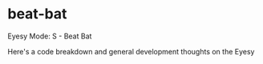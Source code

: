 # beat-bat
Eyesy Mode: S - Beat Bat


Here's a code breakdown and general development thoughts on the Eyesy
